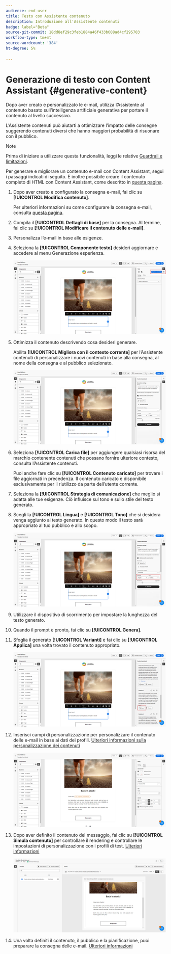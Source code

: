 ```yaml
---
audience: end-user
title: Testo con Assistente contenuto
description: Introduzione all'Assistente contenuti
badge: label="Beta"
source-git-commit: 18dd8ef29c3feb1884a46f433b608ad4cf295703
workflow-type: tm+mt
source-wordcount: '384'
ht-degree: 5%

---
```



# Generazione di testo con Content Assistant {#generative-content}

Dopo aver creato e personalizzato le e-mail, utilizza l’Assistente al contenuto basato sull’intelligenza artificiale generativa per portare il contenuto al livello successivo.

L’Assistente contenuti può aiutarti a ottimizzare l’impatto delle consegne suggerendo contenuti diversi che hanno maggiori probabilità di risuonare con il pubblico.

>[!NOTE]
>
>Prima di iniziare a utilizzare questa funzionalità, leggi le relative [Guardrail e limitazioni](generative-gs.md#guardrails-and-limitations).

Per generare e migliorare un contenuto e-mail con Content Assistant, segui i passaggi indicati di seguito. È inoltre possibile creare il contenuto completo di HTML con Content Assistant, come descritto in [questa pagina](generative-email.md).

1. Dopo aver creato e configurato la consegna e-mail, fai clic su **[!UICONTROL Modifica contenuto]**.

   Per ulteriori informazioni su come configurare la consegna e-mail, consulta [questa pagina](../content/create-email-content.md).

1. Compila il **[!UICONTROL Dettagli di base]** per la consegna. Al termine, fai clic su **[!UICONTROL Modificare il contenuto delle e-mail]**.

1. Personalizza l’e-mail in base alle esigenze.

1. Seleziona la **[!UICONTROL Componente testo]** desideri aggiornare e accedere al menu Generazione esperienza.

   ![](assets/text-genai-1.png)

1. Ottimizza il contenuto descrivendo cosa desideri generare.

   Abilita **[!UICONTROL Migliora con il contesto corrente]** per l’Assistente contenuti di personalizzare i nuovi contenuti in base alla consegna, al nome della consegna e al pubblico selezionato.

   ![](assets/text-genai-3.png)

1. Seleziona **[!UICONTROL Carica file]** per aggiungere qualsiasi risorsa del marchio contenente contenuti che possano fornire ulteriore contesto, consulta l’Assistente contenuti.

   Puoi anche fare clic su **[!UICONTROL Contenuto caricato]** per trovare i file aggiornati in precedenza. Il contenuto caricato è disponibile esclusivamente per il riutilizzo da parte dell’utente corrente.

1. Seleziona la **[!UICONTROL Strategia di comunicazione]** che meglio si adatta alle tue esigenze. Ciò influisce sul tono e sullo stile del testo generato.

1. Scegli la **[!UICONTROL Lingua]** e **[!UICONTROL Tono]** che si desidera venga aggiunto al testo generato. In questo modo il testo sarà appropriato al tuo pubblico e allo scopo.

   ![](assets/text-genai-4.png)

1. Utilizzare il dispositivo di scorrimento per impostare la lunghezza del testo generato.

1. Quando il prompt è pronto, fai clic su **[!UICONTROL Genera]**.

1. Sfoglia il generato **[!UICONTROL Varianti]** e fai clic su **[!UICONTROL Applica]** una volta trovato il contenuto appropriato.

   ![](assets/text-genai-5.png)

1. Inserisci campi di personalizzazione per personalizzare il contenuto delle e-mail in base ai dati dei profili. [Ulteriori informazioni sulla personalizzazione dei contenuti](../personalization/personalize.md)

   ![](assets/text-genai-6.png)

1. Dopo aver definito il contenuto del messaggio, fai clic su **[!UICONTROL Simula contenuto]** per controllare il rendering e controllare le impostazioni di personalizzazione con i profili di test. [Ulteriori informazioni](../preview-test/preview-content.md)

   ![](assets/text-genai-7.png)

1. Una volta definiti il contenuto, il pubblico e la pianificazione, puoi preparare la consegna delle e-mail. [Ulteriori informazioni](../monitor/prepare-send.md)


